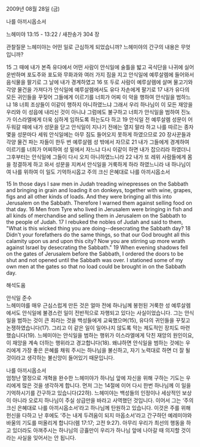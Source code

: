 2009년 08월 28일 (금)

나를 아끼시옵소서



느헤미야 13:15 - 13:22 / 새찬송가 304 장


관찰질문
느헤미야는 어떤 일로 근심하게 되었습니까?
느헤미야의 간구의 내용은 무엇입니까?

15 그 때에 내가 본즉 유다에서 어떤 사람이 안식일에 술틀을 밟고 곡식단을 나귀에 실어 운반하며 포도주와 포도와 무화과와 여러 가지 짐을 지고 안식일에 예루살렘에 들어와서 음식물을 팔기로 그 날에 내가 경계하였고 16 또 두로 사람이 예루살렘에 살며 물고기와 각양 물건을 가져다가 안식일에 예루살렘에서도 유다 자손에게 팔기로 17 내가 유다의 모든 귀인들을 꾸짖어 그들에게 이르기를 너희가 어찌 이 악을 행하여 안식일을 범하느냐 18 너희 조상들이 이같이 행하지 아니하였느냐 그래서 우리 하나님이 이 모든 재앙을 우리와 이 성읍에 내리신 것이 아니냐 그럼에도 불구하고 너희가 안식일을 범하여 진노가 이스라엘에게 더욱 심하게 임하도록 하는도다 하고 19 안식일 전 예루살렘 성문이 어두워갈 때에 내가 성문을 닫고 안식일이 지나기 전에는 열지 말라 하고 나를 따르는 종자 몇을 성문마다 세워 안식일에는 아무 짐도 들어오지 못하게 하였으므로 20 장사꾼들과 각양 물건 파는 자들이 한두 번 예루살렘 성 밖에서 자므로 21 내가 그들에게 경계하여 이르기를 너희가 어찌하여 성 밑에서 자느냐 다시 이같이 하면 내가 잡으리라 하였더니 그후부터는 안식일에 그들이 다시 오지 아니하였느니라 22 내가 또 레위 사람들에게 몸을 정결하게 하고 와서 성문을 지켜서 안식일을 거룩하게 하라 하였느니라 내 하나님이여 나를 위하여 이 일도 기억하시옵고 주의 크신 은혜대로 나를 아끼시옵소서 

15 In those days I saw men in Judah treading winepresses on the Sabbath and bringing in grain and loading it on donkeys, together with wine, grapes, figs and all other kinds of loads. And they were bringing all this into Jerusalem on the Sabbath. Therefore I warned them against selling food on that day. 16 Men from Tyre who lived in Jerusalem were bringing in fish and all kinds of merchandise and selling them in Jerusalem on the Sabbath to the people of Judah. 17 I rebuked the nobles of Judah and said to them, "What is this wicked thing you are doing--desecrating the Sabbath day? 18 Didn't your forefathers do the same things, so that our God brought all this calamity upon us and upon this city? Now you are stirring up more wrath against Israel by desecrating the Sabbath." 19 When evening shadows fell on the gates of Jerusalem before the Sabbath, I ordered the doors to be shut and not opened until the Sabbath was over. I stationed some of my own men at the gates so that no load could be brought in on the Sabbath day.

해석도움





안식일 준수  
느헤미야를 매우 근심스럽게 만든 것은 얼마 전에 하나님께 봉헌된 거룩한 성 예루살렘에서도 안식일에 불경스런 일이 전반적으로 자행되고 있다는 사실이었습니다. 그는 안식일을 범하는 것이 큰 죄라는 것을 백성들에게 교육했으며(15), 유다의 귀인들을 꾸짖고 논쟁하였습니다(17). 그리고 이 같은 일이 일어나지 않도록 막는 제도적인 장치도 마련했습니다(19). 느헤미야는 안식일을 범하는 행위가 이스라엘에게 닥친 재앙의 원인이요, 이 재앙을 계속 더하는 행위라고 경고합니다(18). 왜냐하면 안식일을 범하는 것에는 우리에게 가장 좋은 은혜를 채워 주시는 하나님을 불신하고, 자기 노력대로 하면 더 잘 될 것이라고 생각하는 불신앙이 들어있기 때문입니다.             

나를 아끼시옵소서  
엄청난 열정으로 개혁을 완수한 느헤미야가 하나님 앞에 자신을 위해 구하는 기도는 우리에게 많은 것을 생각하게 합니다. 먼저 그는 14절에 이어 다시 한번 하나님께 이 일을 기억하시기를 간구하고 있습니다(22하). 느헤미야는 백성들의 인정이나 세상적인 보상이 아니라 오로지 하나님이 주실 상급만을 바라고 사역했던 것입니다. 이어서 그는 ‘주의 크신 은혜대로 나를 아끼시옵소서’라고 하나님께 탄원하고 있습니다. 이것은 주를 위해 헌신을 다하고 난 후에도 ‘주는 내게 두려움이 되지 마옵소서’라고 간구하던 예레미야와 바울의 기도를 떠올리게 합니다(렘 17:17; 고전 9:27). 아무리 우리가 최선의 행동을 하고 있더라도 아껴주시는 하나님의 긍휼만이 우리가 하나님 앞에 나아갈 때 의지할 것이라는 사실을 잊어서는 안 됩니다.